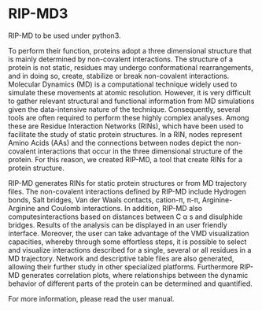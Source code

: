 # RIP-MD3
RIP-MD to be used under python3.

To perform their function, proteins adopt a three dimensional structure that is mainly determined by non-covalent interactions. The structure of a protein is not static, residues may undergo conformational rearrangements, and in doing so, create, stabilize or break non-covalent interactions. Molecular Dynamics (MD) is a computational technique widely used to simulate these movements at atomic resolution. However, it is very difficult to gather relevant structural and functional information from MD simulations given the data-intensive nature of the technique. Consequently, several tools are often required to perform these highly complex analyses. Among these are Residue Interaction Networks (RINs), which have been used to facilitate the study of static protein structures. In a RIN, nodes represent Amino Acids (AAs) and the connections between nodes depict the non-covalent interactions that occur in the three dimensional structure of the protein. For this reason, we created RIP-MD, a tool that create RINs for a protein structure.

RIP-MD generates RINs for static protein structures or from MD trajectory files. The non-covalent interactions defined by RIP-MD include Hydrogen bonds, Salt bridges, Van der Waals contacts, cation-π, π-π, Arginine-Arginine and Coulomb interactions. In addition, RIP-MD also computesinteractions based on distances between C α s and disulphide bridges. Results of the analysis can be displayed in an user friendly interface. Moreover, the user can take advantage of the VMD visualization capacities, whereby through some effortless steps, it is possible to select and visualize interactions described for a single, several or all residues in a MD trajectory. Network and descriptive table files are also generated, allowing their further study in other specialized platforms. Furthermore RIP-MD generates correlation plots, where relationships between the dynamic behavior of different parts of the protein can be determined and quantified.

For more information, please read the user manual.

